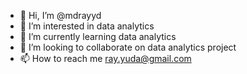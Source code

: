 - 👋 Hi, I’m @mdrayyd
- 👀 I’m interested in data analytics
- 🌱 I’m currently learning data analytics
- 💞️ I’m looking to collaborate on data analytics project
- 📫 How to reach me <ray.yuda@gmail.com>

<!---
mdrayyd/mdrayyd is a ✨ special ✨ repository because its `README.md` (this file) appears on your GitHub profile.
You can click the Preview link to take a look at your changes.
--->
